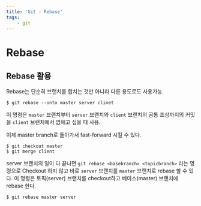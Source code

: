 ```yaml
---
title: 'Git - Rebase'
tags: 
    - git
---
```

# Rebase

## Rebase 활용

Rebase는 단순히 브랜치를 합치는 것만 아니라 다른 용도로도 사용가능. 

```console
$ git rebase --onto master server clinet
```
이 명령은 `master` 브랜치부터 `server` 브랜치와 `client` 브랜치의 공통 조상까지의 커밋을 `client` 브랜치에서 없애고 싶을 때 사용.

이제 master branch로 돌아가서 fast-forward 시킬 수 있다.
```console
$ git checkout master
$ git merge client
```
server 브랜치의 일이 다 끝나면 `git rebase <basebranch> <topicbranch>` 라는 명령으로 Checkout 하지 않고 바로 `server` 브랜치를 `master` 브랜치로 rebase 할 수 있다. 이 명령은 토픽(server) 브랜치를 checkout하고 베이스(master) 브랜치에 rebase 한다.
```console
$ git rebase master server
```